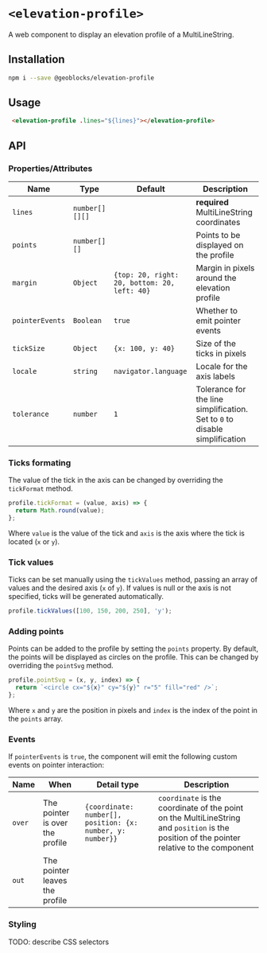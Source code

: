 # `<elevation-profile>`

A web component to display an elevation profile of a MultiLineString.

## Installation

```bash
npm i --save @geoblocks/elevation-profile
```

## Usage

```html
 <elevation-profile .lines="${lines}"></elevation-profile>
```

## API

### Properties/Attributes

| Name            | Type             | Default                                      | Description
| --------------- | ---------------- | -------------------------------------------- | -----------
| `lines`         | `number[][][]`   |                                              | **required** MultiLineString coordinates
| `points`        | `number[][]`     |                                              | Points to be displayed on the profile
| `margin`        | `Object`         | `{top: 20, right: 20, bottom: 20, left: 40}` | Margin in pixels around the elevation profile
| `pointerEvents` | `Boolean`        | `true`                                       | Whether to emit pointer events
| `tickSize`      | `Object`         | `{x: 100, y: 40}`                            | Size of the ticks in pixels
| `locale`        | `string`         | `navigator.language`                         | Locale for the axis labels
| `tolerance`     | `number`         | `1`                                          | Tolerance for the line simplification. Set to `0` to disable simplification

### Ticks formating

The value of the tick in the axis can be changed by overriding the `tickFormat` method.

```javascript
profile.tickFormat = (value, axis) => {
  return Math.round(value);
};
```

Where `value` is the value of the tick and `axis` is the axis where the tick is located (`x` or `y`).

### Tick values

Ticks can be set manually using the `tickValues` method, passing an array of values and the desired axis (`x` of `y`).
If values is null or the axis is not specified, ticks will be generated automatically.

```javascript
profile.tickValues([100, 150, 200, 250], 'y');
```

### Adding points

Points can be added to the profile by setting the `points` property. By default, the points will be displayed as circles on the profile.
This can be changed by overriding the `pointSvg` method.

```javascript
profile.pointSvg = (x, y, index) => {
  return `<circle cx="${x}" cy="${y}" r="5" fill="red" />`;
};
```

Where `x` and `y` are the position in pixels and `index` is the index of the point in the `points` array.

### Events

If `pointerEvents` is `true`, the component will emit the following custom events on pointer interaction:

| Name            | When                                        | Detail type                                                | Description
| --------------- | ------------------------------------------- | ---------------------------------------------------------- | -----------
| `over`          | The pointer is over the profile  | `{coordinate: number[], position: {x: number, y: number}}` | `coordinate` is the coordinate of the point on the MultiLineString and `position` is the position of the pointer relative to the component
| `out`           | The pointer leaves the profile   |  |

### Styling

TODO: describe CSS selectors
